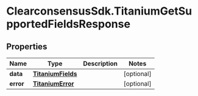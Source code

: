 # ClearconsensusSdk.TitaniumGetSupportedFieldsResponse

## Properties

Name | Type | Description | Notes
------------ | ------------- | ------------- | -------------
**data** | [**TitaniumFields**](TitaniumFields.md) |  | [optional] 
**error** | [**TitaniumError**](TitaniumError.md) |  | [optional] 


